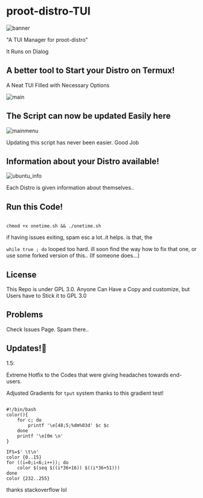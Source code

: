 # proot-distro-TUI

![banner](img-src/banner.png)

"A TUI Manager for proot-distro" 

It Runs on Dialog

## A better tool to Start your Distro on Termux!

A Neat TUI Filled with Necessary Options

![main](img-src/sel_src01.jpg)

## The Script can now be updated Easily here

![mainmenu](img-src/main_sel_src02.jpg)

Updating this script has never been easier. Good Job

## Information about your Distro available!

![ubuntu_info](img-src/desc_dis.jpg)

Each Distro is given information about themselves..

## Run this Code!

``` 

chmod +x onetime.sh && ./onetime.sh 

```

if having issues exiting, spam esc a lot..it helps. is that, the 

``` while true ; do ``` looped too hard. ill soon find the way how to fix that one, or use some forked version of this..  (If someone does...)


## License

This Repo is under GPL 3.0. Anyone Can Have a Copy and customize, but Users have to Stick it to GPL 3.0

## Problems

Check Issues Page. Spam there..

## Updates!🔧

1.5:

Extreme Hotfix to the Codes that were giving headaches towards end-users.

Adjusted Gradients for ` tput ` system thanks to this gradient test!

```

#!/bin/bash
color(){
    for c; do
        printf '\e[48;5;%dm%03d' $c $c
    done
    printf '\e[0m \n'
}

IFS=$' \t\n'
color {0..15}
for ((i=0;i<6;i++)); do
    color $(seq $((i*36+16)) $((i*36+51)))
done
color {232..255}

```

thanks stackoverflow lol
